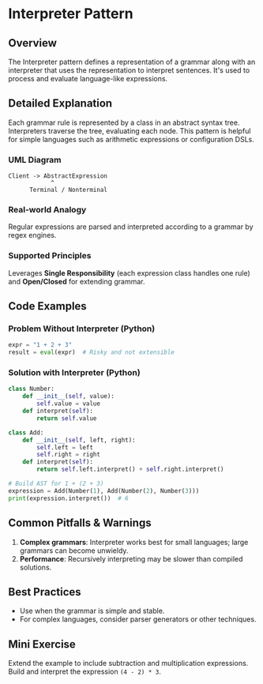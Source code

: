 # Interpreter Pattern

## Overview
The Interpreter pattern defines a representation of a grammar along with an interpreter that uses the representation to interpret sentences. It's used to process and evaluate language-like expressions.

## Detailed Explanation
Each grammar rule is represented by a class in an abstract syntax tree. Interpreters traverse the tree, evaluating each node. This pattern is helpful for simple languages such as arithmetic expressions or configuration DSLs.

### UML Diagram
```
Client -> AbstractExpression
            ^
      Terminal / Nonterminal
```

### Real-world Analogy
Regular expressions are parsed and interpreted according to a grammar by regex engines.

### Supported Principles
Leverages **Single Responsibility** (each expression class handles one rule) and **Open/Closed** for extending grammar.

## Code Examples

### Problem Without Interpreter (Python)
```python
expr = "1 + 2 + 3"
result = eval(expr)  # Risky and not extensible
```

### Solution with Interpreter (Python)
```python
class Number:
    def __init__(self, value):
        self.value = value
    def interpret(self):
        return self.value

class Add:
    def __init__(self, left, right):
        self.left = left
        self.right = right
    def interpret(self):
        return self.left.interpret() + self.right.interpret()

# Build AST for 1 + (2 + 3)
expression = Add(Number(1), Add(Number(2), Number(3)))
print(expression.interpret())  # 6
```

## Common Pitfalls & Warnings
1. **Complex grammars**: Interpreter works best for small languages; large grammars can become unwieldy.
2. **Performance**: Recursively interpreting may be slower than compiled solutions.

## Best Practices
- Use when the grammar is simple and stable.
- For complex languages, consider parser generators or other techniques.

## Mini Exercise
Extend the example to include subtraction and multiplication expressions. Build and interpret the expression `(4 - 2) * 3`.
